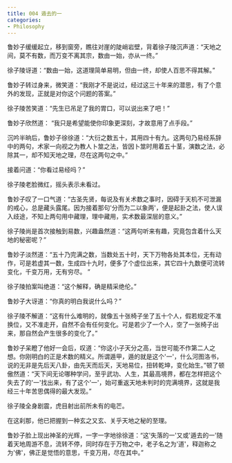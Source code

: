 ```yaml
---
title: 004 遁去的一
categories:
- Philosophy
---
```

鲁妙子缓缓起立，移到窗旁，瞧往对崖的陡峭岩壁，背着徐子陵沉声道：“天地之间，莫不有数，而万变不离其宗，数由一始，亦从一终。”

徐子陵讶道：“数由一始，这道理简单易明，但由一终，却使人百思不得其解。”

鲁妙子转过身来，微笑道：“我刚才不是说过，经过这三十年来的潜思，有了个意外的发现，正就是对你这个问题的答案。”

徐子陵苦笑道：“先生已吊足了我的胃口，可以说出来了吧！”

鲁妙子欣然道： “我只是希望能使你印象更深刻，才故意用了点手段。”

沉吟半晌后，鲁妙子徐徐道：“大衍之数五十，其用四十有九。这两句乃易经系辞中的两句，术家一向视之为教人卜筮之法，皆因卜筮时用着五十茎，演数之法，必除其一，却不知天地之理，尽在这两句之中。”

接着问道：“你看过易经吗？”

徐子陵老脸微红，摇头表示未看过。

鲁妙子叹了一口气道：“古圣先贤，每说及有关术数之事时，因碍于天机不可泄漏的戒心，总是藏头露尾。因为接着那句'分而为二以象两'，便是起卦之法，使人误入歧途，不知上两句用中藏理，理中藏用，实术数最深层的意义。”

徐子陵尚是首次接触到易数，兴趣盎然道：“这两句听来有趣，究竟包含着什么天地的秘密呢？”

鲁妙子淡然道：“五十乃完满之数，当数处五十时，天下万物各处其本位，无有动作，可是若虚其一数，生成四十九时，便多了个虚位出来，其它四十九数便可流转变化，千变万用，无有穷尽。 ”

徐子陵拍案叫绝道：“这个解释，确是精采绝伦。”

鲁妙子大讶道：“你真的明白我说什么吗？”

徐子陵不解道：“这有什么难明的，就像五十张椅子坐了五十个人，假若规定不准换位，又不准走开，自然不会有任何变化。可是若少了一个人，空了一张椅子出来，那自然会产生很多的变化了。”

鲁妙子呆瞪了他好一会后，叹道：“你这小子天分之高，当世可能不作第二人之想。你刚明白的正是术数的精义。所谓遁甲，遁的就是这个'一'，什么河图洛书，说的无非是先后天八卦，由先天而后天，天地易位，扭转乾坤，变化始生。”顿了顿傲然道：“天下间无论哪种学问，至乎武功、人生，其最高境界，都在怎样把这个失去了的'一'找出来，有了这个'一'，始可重返天地未判时的完满境界，这就是我经三十年苦思偶得的最大发现。”

徐子陵全身剧震，虎目射出前所未有的电芒。

在这刹那，他已把握到一种玄之又玄、关乎天地之秘的至理。

鲁妙子脸上现出神圣的光辉，一字一字地徐徐道：“这'失落的一'又或'遁去的一'随着天地周游不息，流转不停，同时存在于万物之中，老子名之为'道'，释迦称之为'佛'，佛正是觉悟的意思，千变万用，尽在其中。”